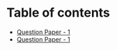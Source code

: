 # Table of contents

* [Question Paper - 1](README.md)
* [Question Paper - 1](question-paper-1-1.md)
